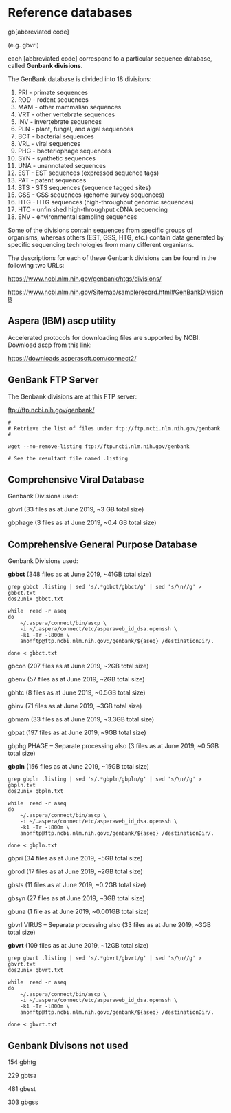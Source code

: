 # Reference databases #
 
 gb[abbreviated code] 
 
 (e.g. gbvrl) 
 
 each [abbreviated code] correspond to a particular sequence database, called **Genbank divisions**. 
 
 The GenBank database is divided into 18 divisions:

  1. PRI - primate sequences
  2. ROD - rodent sequences
  3. MAM - other mammalian sequences
  4. VRT - other vertebrate sequences
  5. INV - invertebrate sequences
  6. PLN - plant, fungal, and algal sequences
  7. BCT - bacterial sequences
  8. VRL - viral sequences
  9. PHG - bacteriophage sequences
10. SYN - synthetic sequences
11. UNA - unannotated sequences
12. EST - EST sequences (expressed sequence tags)
13. PAT - patent sequences
14. STS - STS sequences (sequence tagged sites)
15. GSS - GSS sequences (genome survey sequences)
16. HTG - HTG sequences (high-throughput genomic sequences)
17. HTC - unfinished high-throughput cDNA sequencing
18. ENV - environmental sampling sequences

Some of the divisions contain sequences from specific groups of organisms, whereas others (EST, GSS, HTG, etc.) contain data generated by specific sequencing technologies from many different organisms.

The descriptions for each of these Genbank divisions can be found in the following two URLs: 

https://www.ncbi.nlm.nih.gov/genbank/htgs/divisions/

https://www.ncbi.nlm.nih.gov/Sitemap/samplerecord.html#GenBankDivisionB

## Aspera (IBM) ascp utility ##

Accelerated protocols for downloading files are supported by NCBI. Download ascp from this link:

https://downloads.asperasoft.com/connect2/


## GenBank FTP Server ##

The Genbank divisions are at this FTP server:

ftp://ftp.ncbi.nih.gov/genbank/

```
#
# Retrieve the list of files under ftp://ftp.ncbi.nlm.nih.gov/genbank
# 

wget --no-remove-listing ftp://ftp.ncbi.nlm.nih.gov/genbank

# See the resultant file named .listing
```

## Comprehensive Viral Database ##

Genbank Divisions used:

gbvrl (33 files as at June 2019, ~3 GB total size)

gbphage (3 files as at June 2019, ~0.4 GB total size)

## Comprehensive General Purpose Database ##

Genbank Divisions used:

**gbbct** (348 files as at June 2019, ~41GB total size)

```
grep gbbct .listing | sed 's/.*gbbct/gbbct/g' | sed 's/\n//g' > gbbct.txt
dos2unix gbbct.txt

while  read -r aseq
do
    ~/.aspera/connect/bin/ascp \
    -i ~/.aspera/connect/etc/asperaweb_id_dsa.openssh \
    -k1 -Tr -l800m \
    anonftp@ftp.ncbi.nlm.nih.gov:/genbank/${aseq} /destinationDir/.  

done < gbbct.txt 
```

gbcon (207 files as at June 2019, ~2GB total size)

gbenv (57 files as at June 2019, ~2GB total size)

gbhtc (8 files as at June 2019, ~0.5GB total size) 

gbinv (71 files as at June 2019, ~3GB total size)

gbmam (33 files as at June 2019, ~3.3GB total size)

gbpat (197 files as at June 2019, ~9GB total size)

gbphg PHAGE – Separate processing also (3 files as at June 2019, ~0.5GB total size)

**gbpln** (156 files as at June 2019, ~15GB total size)

```
grep gbpln .listing | sed 's/.*gbpln/gbpln/g' | sed 's/\n//g' > gbpln.txt
dos2unix gbpln.txt

while  read -r aseq
do
    ~/.aspera/connect/bin/ascp \
    -i ~/.aspera/connect/etc/asperaweb_id_dsa.openssh \
    -k1 -Tr -l800m \
    anonftp@ftp.ncbi.nlm.nih.gov:/genbank/${aseq} /destinationDir/.  

done < gbpln.txt 
```

gbpri (34 files as at June 2019, ~5GB total size)

gbrod (17 files as at June 2019, ~2GB total size)

gbsts (11 files as at June 2019, ~0.2GB total size)

gbsyn (27 files as at June 2019, ~3GB total size)

gbuna (1 file as at June 2019, ~0.001GB total size)

gbvrl VIRUS – Separate processing also (33 files as at June 2019, ~3GB total size)

**gbvrt** (109 files as at June 2019, ~12GB total size)

```
grep gbvrt .listing | sed 's/.*gbvrt/gbvrt/g' | sed 's/\n//g' > gbvrt.txt
dos2unix gbvrt.txt

while  read -r aseq
do
    ~/.aspera/connect/bin/ascp \
    -i ~/.aspera/connect/etc/asperaweb_id_dsa.openssh \
    -k1 -Tr -l800m \
    anonftp@ftp.ncbi.nlm.nih.gov:/genbank/${aseq} /destinationDir/.  

done < gbvrt.txt 
```

## Genbank Divisons not used ##

154 gbhtg 

229 gbtsa 

481 gbest 

303 gbgss
 
